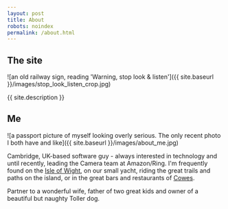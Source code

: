 ```yaml
---
layout: post
title: About
robots: noindex
permalink: /about.html
---
```


<h2>The site</h2>

![an old railway sign, reading 'Warning, stop look & listen']({{ site.baseurl }}/images/stop_look_listen_crop.jpg)

{{ site.description }}

<h2>Me</h2>

![a passport picture of myself looking overly serious. The only recent photo I both have and like]({{ site.baseurl }}/images/about_me.jpg)

Cambridge, UK-based software guy - always interested in technology and until recently, leading the Camera team at Amazon/Ring. I'm frequently found on the <a href="https://en.wikipedia.org/wiki/Isle_of_Wight">Isle of Wight</a>, on our small yacht, riding the great trails and paths on the island, or in the great bars and restaurants of <a href="https://en.wikipedia.org/wiki/Cowes">Cowes</a>.

Partner to a wonderful wife, father of two great kids and owner of a beautiful but naughty Toller dog. 




 
